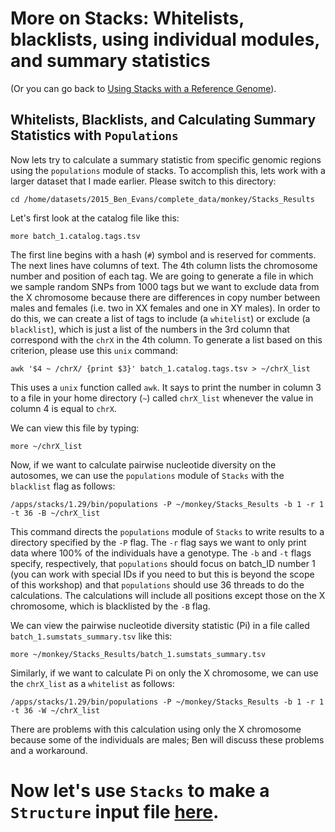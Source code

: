# More on Stacks:  Whitelists, blacklists, using individual modules, and summary statistics

(Or you can go back to [Using Stacks with a Reference Genome](https://github.com/evansbenj/BIO720/blob/master/4_Using_Stacks_to_analyze_your_bam_files.md)).

## Whitelists, Blacklists, and Calculating Summary Statistics with `Populations`

Now lets try to calculate a summary statistic from specific genomic regions using the `populations` module of stacks. To accomplish this, lets work with a larger dataset that I made earlier.  Please switch to this directory:

`cd /home/datasets/2015_Ben_Evans/complete_data/monkey/Stacks_Results`

Let's first look at the catalog file like this:

`more batch_1.catalog.tags.tsv`

The first line begins with a hash (`#`) symbol and is reserved for comments.  The next lines have columns of text.  The 4th column lists the chromosome number and position of each tag.  We are going to generate a file in which we sample random SNPs from 1000 tags but we want to exclude data from the X chromosome because there are differences in copy number between males and females (i.e. two in XX females and one in XY males).  In order to do this, we can create a list of tags to include (a `whitelist`) or exclude (a `blacklist`), which is just a list of the numbers in the 3rd column that correspond with the `chrX` in the 4th column.  To generate a list based on this criterion, please use this `unix` command:

`awk '$4 ~ /chrX/ {print $3}' batch_1.catalog.tags.tsv > ~/chrX_list`

This uses a `unix` function called `awk`.  It says to print the number in column 3 to a file in your home directory (`~`) called `chrX_list` whenever the value in column 4 is equal to `chrX`.

We can view this file by typing:

`more ~/chrX_list`

Now, if we want to calculate pairwise nucleotide diversity on the autosomes, we can use the `populations` module of `Stacks` with the `blacklist` flag as follows:

`/apps/stacks/1.29/bin/populations -P ~/monkey/Stacks_Results -b 1 -r 1 -t 36 -B ~/chrX_list`

This command directs the `populations` module of `Stacks` to write results to a directory specified by the `-P` flag. The `-r` flag says we want to only print data where 100% of the individuals have a genotype.  The `-b` and `-t` flags specify, respectively, that `populations` should focus on batch_ID number 1 (you can work with special IDs if you need to but this is beyond the scope of this workshop) and that `populations` should use 36 threads to do the calculations.  The calculations will include all positions except those on the X chromosome, which is blacklisted by the `-B` flag.

We can view the pairwise nucleotide diversity statistic (Pi) in a file called `batch_1.sumstats_summary.tsv` like this:

`more ~/monkey/Stacks_Results/batch_1.sumstats_summary.tsv`

Similarly, if we want to calculate Pi on only the X chromosome, we can use the `chrX_list` as a `whitelist` as follows:

`/apps/stacks/1.29/bin/populations -P ~/monkey/Stacks_Results -b 1 -r 1 -t 36 -W ~/chrX_list`

There are problems with this calculation using only the X chromosome because some of the individuals are males; Ben will discuss these problems and a workaround.

# Now let's use `Stacks` to make a `Structure` input file [here](https://github.com/evansbenj/Reduced-Representation-Workshop/blob/master/8_Stacks_and_Structure.md).
